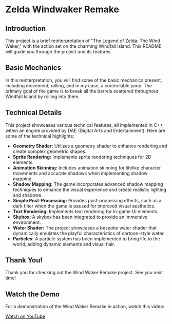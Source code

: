# Zelda Windwaker Remake

## Introduction

This project is a brief reinterpretation of "The Legend of Zelda: The Wind Waker," with the action set on the charming Windfall Island. This README will guide you through the project and its features.

## Basic Mechanics

In this reinterpretation, you will find some of the basic mechanics present, including movement, rolling, and in my case, a controllable jump. The primary goal of the game is to break all the barrels scattered throughout Windfall Island by rolling into them.

## Technical Details

This project showcases various technical features, all implemented in C++ within an engine provided by DAE (Digital Arts and Entertainment). Here are some of the technical highlights:

- **Geometry Shader:** Utilizes a geometry shader to enhance rendering and create complex geometric shapes.
- **Sprite Rendering:** Implements sprite rendering techniques for 2D elements.
- **Animation Skinning:** Includes animation skinning for lifelike character movements and accurate shadows when implementing shadow mapping.
- **Shadow Mapping:** The game incorporates advanced shadow mapping techniques to enhance the visual experience and create realistic lighting and shadows.
- **Simple Post-Processing:** Provides post-processing effects, such as a dark filter when the game is paused for improved visual aesthetics.
- **Text Rendering:** Implements text rendering for in-game UI elements.
- **Skybox:** A skybox has been integrated to provide an immersive environment.
- **Water Shader:** The project showcases a bespoke water shader that dynamically emulates the playful characteristics of cartoon-style water.
- **Particles:** A particle system has been implemented to bring life to the world, adding dynamic elements and visual flair.

## Thank You!

Thank you for checking out the Wind Waker Remake project. See you next time!

## Watch the Demo

For a demonstration of the Wind Waker Remake in action, watch this video:

[Watch on YouTube](https://www.youtube.com/watch?v=aCKdyGUdm1k)
